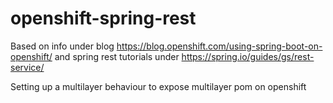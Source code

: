 # openshift-spring-rest

Based on info under blog
https://blog.openshift.com/using-spring-boot-on-openshift/
and spring rest tutorials under
https://spring.io/guides/gs/rest-service/

Setting up a multilayer behaviour to expose multilayer pom on openshift
